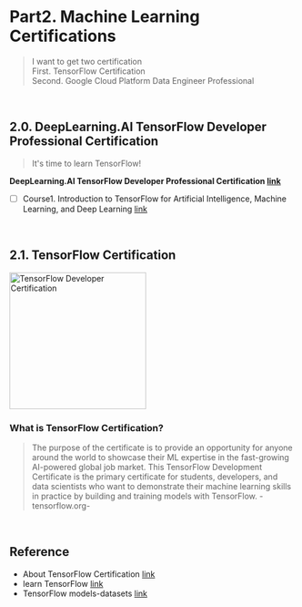 # Part2. Machine Learning Certifications	
> I want to get two certification<br>
> First. TensorFlow Certification<br>
> Second. Google Cloud Platform Data Engineer Professional

<br>

## 2.0. DeepLearning.AI TensorFlow Developer Professional Certification
> It's time to learn TensorFlow!

**DeepLearning.AI TensorFlow Developer Professional Certification [link](https://www.coursera.org/professional-certificates/tensorflow-in-practice)**
- [ ] Course1. Introduction to TensorFlow for Artificial Intelligence, Machine Learning, and Deep Learning [link](https://www.coursera.org/learn/introduction-tensorflow?specialization=tensorflow-in-practice)

<br>

## 2.1. TensorFlow Certification
<img src="https://1.bp.blogspot.com/-gbwBTpsa2GA/XmmgEwFv5wI/AAAAAAAAC1U/k9UlGISLDjc_HwHtPfDcw1-W46M2LFt9wCLcBGAsYHQ/s1600/tf_badge_cert_tf_certified_developer.png" alt = 'TensorFlow Developer Certification' width=240, height=240></img>
### What is TensorFlow Certification?
> The purpose of the certificate is to provide an opportunity for anyone around the world to showcase their ML expertise in the fast-growing AI-powered global job market. This TensorFlow Development Certificate is the primary certificate for students, developers, and data scientists who want to demonstrate their machine learning skills in practice by building and training models with TensorFlow. -tensorflow.org-

<br>

## Reference
* About TensorFlow Certification [link](https://www.tensorflow.org/certificate)
* learn TensorFlow [link](https://www.tensorflow.org/resources/learn-ml)
* TensorFlow models-datasets [link](https://www.tensorflow.org/resources/models-datasets)

